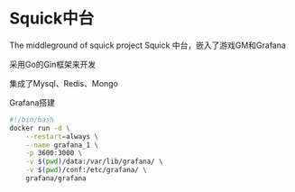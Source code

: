 # Squick中台

The middleground of squick project
Squick 中台，嵌入了游戏GM和Grafana

采用Go的Gin框架来开发

集成了Mysql、Redis、Mongo



Grafana搭建

```bash
#!/bin/bash
docker run -d \
    --restart=always \
    --name grafana_1 \
    -p 3600:3000 \
    -v $(pwd)/data:/var/lib/grafana/ \
    -v $(pwd)/conf:/etc/grafana/ \
    grafana/grafana
```